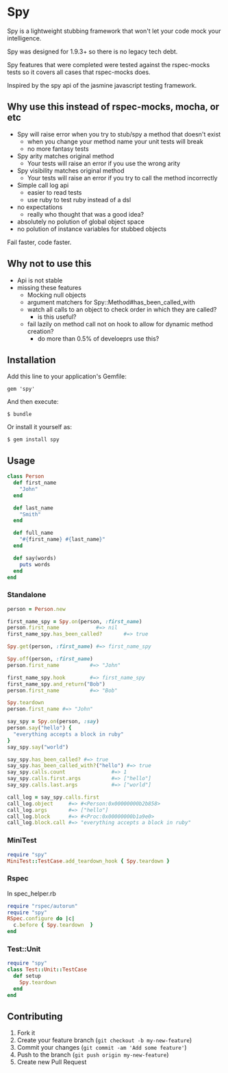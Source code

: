 # Spy

Spy is a lightweight stubbing framework that won't let your code mock your intelligence.

Spy was designed for 1.9.3+ so there is no legacy tech debt.

Spy features that were completed were tested against the rspec-mocks tests so it covers all cases that rspec-mocks does.

Inspired by the spy api of the jasmine javascript testing framework.

## Why use this instead of rspec-mocks, mocha, or etc

* Spy will raise error when you try to stub/spy a method that doesn't exist
  * when you change your method name your unit tests will break
  * no more fantasy tests
* Spy arity matches original method
  * Your tests will raise an error if you use the wrong arity
* Spy visibility matches original method
  * Your tests will raise an error if you try to call the method incorrectly
* Simple call log api
  * easier to read tests
  * use ruby to test ruby instead of a dsl
* no expectations
  * really who thought that was a good idea?
* absolutely no polution of global object space
* no polution of instance variables for stubbed objects

Fail faster, code faster.

## Why not to use this

* Api is not stable
* missing these features
  * Mocking null objects
  * argument matchers for Spy::Method#has\_been\_called\_with
  * watch all calls to an object to check order in which they are called?
    * is this useful?
  * fail lazily on method call not on hook to allow for dynamic method creation?
    * do more than 0.5% of develoeprs use this?

## Installation

Add this line to your application's Gemfile:

    gem 'spy'

And then execute:

    $ bundle

Or install it yourself as:

    $ gem install spy

## Usage

```ruby
class Person
  def first_name
    "John"
  end

  def last_name
    "Smith"
  end

  def full_name
    "#{first_name} #{last_name}"
  end

  def say(words)
    puts words
  end
end
```

### Standalone

```ruby
person = Person.new

first_name_spy = Spy.on(person, :first_name)
person.first_name            #=> nil
first_name_spy.has_been_called?       #=> true

Spy.get(person, :first_name) #=> first_name_spy

Spy.off(person, :first_name)
person.first_name          #=> "John"

first_name_spy.hook        #=> first_name_spy
first_name_spy.and_return("Bob")
person.first_name          #=> "Bob"

Spy.teardown
person.first_name #=> "John"

say_spy = Spy.on(person, :say)
person.say("hello") {
  "everything accepts a block in ruby"
}
say_spy.say("world")

say_spy.has_been_called? #=> true
say_spy.has_been_called_with?("hello") #=> true
say_spy.calls.count               #=> 1
say_spy.calls.first.args          #=> ["hello"]
say_spy.calls.last.args           #=> ["world"]

call_log = say_spy.calls.first
call_log.object     #=> #<Person:0x00000000b2b858>
call_log.args       #=> ["hello"]
call_log.block      #=> #<Proc:0x00000000b1a9e0>
call_log.block.call #=> "everything accepts a block in ruby"
```

### MiniTest

```ruby
require "spy"
MiniTest::TestCase.add_teardown_hook { Spy.teardown }
```

### Rspec

In spec\_helper.rb

```ruby
require "rspec/autorun"
require "spy"
RSpec.configure do |c|
  c.before { Spy.teardown  }
end
```

### Test::Unit

```ruby
require "spy"
class Test::Unit::TestCase
  def setup
    Spy.teardown
  end
end
```

## Contributing

1. Fork it
2. Create your feature branch (`git checkout -b my-new-feature`)
3. Commit your changes (`git commit -am 'Add some feature'`)
4. Push to the branch (`git push origin my-new-feature`)
5. Create new Pull Request
